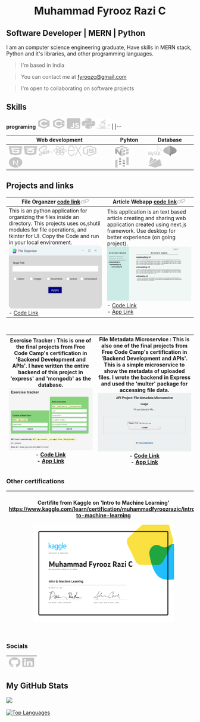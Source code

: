 
# <p align='center'>Muhammad Fyrooz Razi C</p> 
<!-- <p align='right'>
 <span href="https://www.github.com/MFyzi" target="_blank" rel="noreferrer"><img src="https://raw.githubusercontent.com/danielcranney/readme-generator/main/public/icons/socials/github.svg" width="16" height="16" /></span>
 <span href="https://www.github.com/MFyzi" target="_blank" rel="noreferrer"><img src="https://raw.githubusercontent.com/danielcranney/readme-generator/main/public/icons/socials/gmail.svg" width="16" height="16" /></span>
</p> -->
<!-- ===================================== -->

Software Developer | MERN | Python 
---------------------------

I am an computer science engineering graduate, Have skills in MERN stack, Python and it's libraries, and other programming languages.

> I'm based in India

> You can contact me at [fyroozc@gmail.com](mailto:fyroozc@gmail.com)

> I'm open to collaborating on software projects
<!-- 🌍✉️🤝 -->

##
##  Skills
**programing** 
<a href="https://docs.microsoft.com/en-us/cpp/?view=msvc-170" target="_blank" rel="noreferrer"><img src="./images/c.svg" width="36" height="28" alt="C" /></a> <a href="https://docs.microsoft.com/en-us/cpp/?view=msvc-170" target="_blank" rel="noreferrer"><img src="./images/c++.svg" width="36" height="28" alt="JavaScript" /></a> <a href="https://developer.mozilla.org/en-US/docs/Web/JavaScript" target="_blank" rel="noreferrer"><img src="./images/javascript.svg" width="36" height="28" alt="JavaScript" /></a> <a href="https://www.python.org/" target="_blank" rel="noreferrer"><img src="./images/python.svg" width="36" height="28" alt="Python" /></a> <a href="https://www.oracle.com/java/" target="_blank" rel="noreferrer"><img src="./images/javalang.svg" width="36" height="28" alt="Java" /></a> |
|--


**Web development** | **Pyhton** | **Database**
|--|--|--
<a href="https://developer.mozilla.org/en-US/docs/Web/HTML" target="_blank" rel="noreferrer"><img src="./images/html.svg" width="36" height="28" alt="React" /></a> <a href="https://www.w3.org/TR/CSS/#css" target="_blank" rel="noreferrer"><img src="./images/css3.svg" width="36" height="28" alt="CSS3" /></a> <a href="https://sass-lang.com/" target="_blank" rel="noreferrer"><img src="./images/sass.svg" width="36" height="28" alt="Sass" /></a> <a href="https://reactjs.org/" target="_blank" rel="noreferrer"><img src="./images/react.svg" width="36" height="28" alt="React" /></a> <a href="https://expressjs.com/" target="_blank" rel="noreferrer"><img src="./images/expressjs.svg" width="36" height="28" alt="Express" /></a> <a href="https://nodejs.org/en/" target="_blank" rel="noreferrer"><img src="./images/nodejs.svg" width="36" height="28" alt="NodeJS" /></a> <a href="https://nextjs.org/" target="_blank" rel="noreferrer"><img src="./images/nextjs.svg" width="36" height="28" alt="NodeJS" /></a> | <a href="https://numpy.org/" target="_blank" rel="noreferrer"><img src="./images/numpy.svg" width="36" height="28" alt="MongoDB" /></a> <a href="https://pandas.pydata.org/" target="_blank" rel="noreferrer"><img src="./images/pandas.svg" width="36" height="28" alt="MongoDB" /></a> | <a href="https://www.mysql.com/" target="_blank" rel="noreferrer"><img src="./images/mysql.svg" width="36" height="28" alt="MongoDB" /></a> <a href="https://www.mongodb.com/" target="_blank" rel="noreferrer"><img src="./images/mongodb.svg" width="36" height="28" alt="MongoDB" /></a> <a href="https://firebase.google.com/" target="_blank" rel="noreferrer"><img src="./images/firebase.svg" width="36" height="28" alt="Firebase" /></a>


##
## Projects and links 

**File Organzer** <a href="https://github.com/MuhammadFyroozRazi/file_organizer" target="_blank" rel="noreferrer">code link<img src="./images/link.svg" width="24" height="13" alt="JavaScript" /> | **Article Webapp** <a href="https://github.com/MuhammadFyroozRazi/articlewebapplication" target="_blank" rel="noreferrer">code link<img src="./images/link.svg" width="24" height="13" alt="JavaScript" />
|--|--
 This is an python application for organizing the files inside an directory. This projects uses os,shutil modules for file operations, and tkinter for UI. Copy the Code and run in your local environment.![File Organizer Screenshot](./images/file_organizer_window.png)- [Code Link](https://github.com/MuhammadFyroozRazi/file_organizer) | This application is an text based article creating and sharing web application created using next.js framework. Use desktop for better experience (on going project). ![Article Webpage screenshot](/images/article-create-page.png) - [Code Link](https://github.com/MuhammadFyroozRazi/articlewebapplication)<br>- [App Link](https:https://articlewebapplication-cjxd3pdad-muhammadfyroozrazi.vercel.app/articles/create)

<br>

 Exercise Tracker : This is one of the final projects from Free Code Camp's certification in 'Backend Development and APIs'. I have written the entire backend of this project in 'express' and 'mongodb' as the database.![Exercise Tracker Screenshot](./images/exercise%20tracker.png)- [Code Link](https://github.com/MuhammadFyroozRazi/freecode-exercise-tracker)<br>- [App Link](https://boilerplate-project-exercisetracker-1.muhammadfyroozr.repl.co/) | File Metadata Microservice : This is also one of the final projects from Free Code Camp's certification in 'Backend Development and APIs'. This is a simple microservice to show the metadata of uploaded files. I wrote the backend in Express and used the 'multer' package for accessing file data. ![File Metadata Microservice Screenshot](./images/metadata%20freecodecamp.png) - [Code Link](https://github.com/MuhammadFyroozRazi/freecode-file-metadata-microservice)<br>- [App Link](https://boilerplate-project-filemetadata.muhammadfyroozr.repl.co/)
|--|--

##
### Other certifications
Certifite from Kaggle on 'Intro to Machine Learning' <br>https://www.kaggle.com/learn/certification/muhammadfyroozrazic/intro-to-machine-learning<br><br><img src="./images/Muhammad Fyrooz Razi C - Intro to Machine Learning (5) - Copy.png" width="380" height="260" />| Certifite from Free Code Camp on 'Backend Development and APIs' <br>https://www.freecodecamp.org/certification/Fyrooz/back-end-development-and-apis<br><br><img src="./images/freecodecamp-backend-cirtificate 1.png" width="380" height="280" />
|--|--


##
### Socials
<a href="https://www.github.com/MuhammadFyroozRazi" target="_blank" rel="noreferrer"><img src="./images/github.svg" width="32" height="28" /></a> <a href="https://www.linkedin.com/in/muhammad-fyrooz-razi-c-ba34ba249/" target="_blank" rel="noreferrer"><img src="./images/linkedin.svg" width="32" height="28" /></a> |
|--

##

<!-- ### Badges -->

## My GitHub Stats

<a href="http://www.github.com/MuhammadFyroozRazi"><img src="https://github-readme-streak-stats.herokuapp.com/?user=MuhammadFyroozRazi&stroke=ffffff&background=1c1917&ring=0891b2&fire=0891b2&currStreakNum=ffffff&currStreakLabel=0891b2&sideNums=ffffff&sideLabels=ffffff&dates=ffffff&hide_border=true" /></a>

<a href="https://github.com/MuhammadFyroozRazi"><img src="https://github-readme-stats.vercel.app/api/top-langs/?username=MuhammadFyroozRazi&langs_count=10&title_color=0891b2&text_color=ffffff&icon_color=0891b2&bg_color=1c1917&hide_border=true&locale=en&custom_title=Top%20%Languages" alt="Top Languages" /></a>
